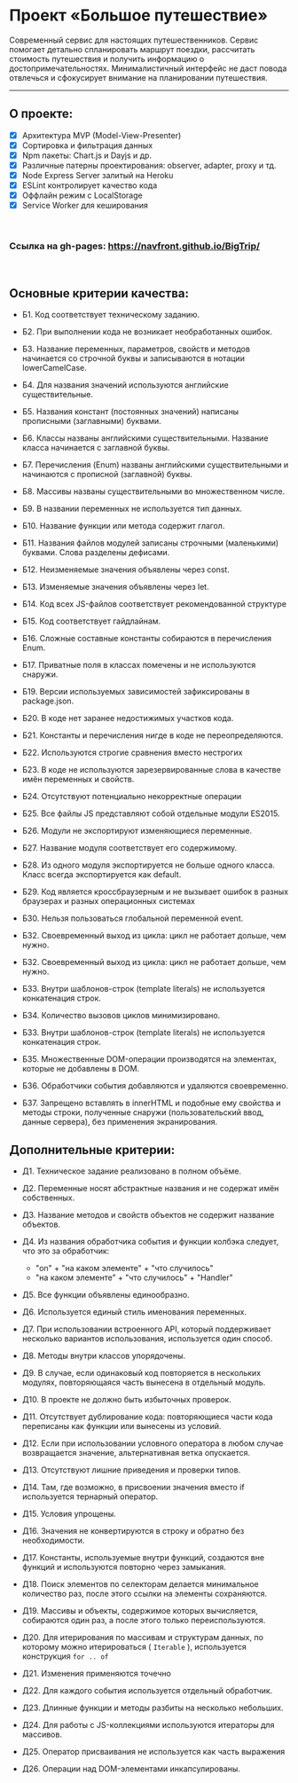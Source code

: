 # Проект «Большое путешествие»

Современный сервис для
настоящих путешественников. Сервис помогает детально
спланировать маршрут поездки, рассчитать стоимость
путешествия и получить информацию о
достопримечательностях. Минималистичный интерфейс не
даст повода отвлечься и сфокусирует внимание на
планировании путешествия.

---

## О проекте:

- [x] Архитектура MVP (Model-View-Presenter)
- [x] Сортировка и фильтрация данных
- [x] Npm пакеты: Chart.js и Dayjs и др.
- [x] Различные патерны проектирования: observer, adapter, proxy и тд.
- [x] Node Express Server залитый на Heroku
- [x] ESLint контролирует качество кода
- [x] Оффлайн режим с LocalStorage
- [x] Service Worker для кеширования

<br>

### Ссылка на gh-pages: https://navfront.github.io/BigTrip/

<br>

## Основные критерии качества:

- Б1. Код соответствует техническому заданию.

- Б2. При выполнении кода не возникает необработанных ошибок.

- Б3. Название переменных, параметров, свойств и
  методов начинается со строчной буквы и
  записываются в нотации lowerCamelCase.

- Б4. Для названия значений используются
  английские существительные.

- Б5. Названия констант (постоянных значений)
  написаны прописными (заглавными) буквами.
- Б6. Классы названы английскими
  существительными. Название класса начинается с
  заглавной буквы.
- Б7. Перечисления (Enum) названы английскими
  существительными и начинаются с прописной
  (заглавной) буквы.

- Б8. Массивы названы существительными во
  множественном числе.

- Б9. В названии переменных не используется тип
  данных.

- Б10. Название функции или метода содержит
  глагол.

- Б11. Названия файлов модулей записаны
  строчными (маленькими) буквами. Слова разделены
  дефисами.

- Б12. Неизменяемые значения объявлены
  через const.

- Б13. Изменяемые значения объявлены
  через let.

- Б14. Код всех JS-файлов соответствует
  рекомендованной структуре

- Б15. Код соответствует гайдлайнам.

- Б16. Сложные составные константы собираются в
  перечисления Enum.

- Б17. Приватные поля в классах помечены и не
  используются снаружи.

- Б19. Версии используемых зависимостей
  зафиксированы в package.json.

- Б20. В коде нет заранее недостижимых участков
  кода.

- Б21. Константы и перечисления нигде в коде не
  переопределяются.

- Б22. Используются строгие сравнения вместо
  нестрогих

- Б23. В коде не используются зарезервированные
  слова в качестве имён переменных и свойств.

- Б24. Отсутствуют потенциально некорректные
  операции

- Б25. Все файлы JS представляют собой отдельные
  модули ES2015.

- Б26. Модули не экспортируют изменяющиеся
  переменные.

- Б27. Название модуля соответствует его
  содержимому.

- Б28. Из одного модуля экспортируется не
  больше одного класса. Класс всегда экспортируется
  как default.

- Б29. Код является кроссбраузерным и не вызывает
  ошибок в разных браузерах и разных операционных
  системах

- Б30. Нельзя пользоваться глобальной
  переменной event.

- Б32. Своевременный выход из цикла: цикл не
  работает дольше, чем нужно.

- Б32. Своевременный выход из цикла: цикл не
  работает дольше, чем нужно.

- Б33. Внутри шаблонов-строк (template literals) не
  используется конкатенация строк.

- Б34. Количество вызовов циклов минимизировано.

- Б33. Внутри шаблонов-строк (template literals) не
  используется конкатенация строк.

- Б35. Множественные DOM-операции производятся
  на элементах, которые не добавлены в DOM.

- Б36. Обработчики события добавляются и
  удаляются своевременно.

- Б37. Запрещено вставлять в innerHTML и подобные
  ему свойства и методы строки, полученные снаружи
  (пользовательский ввод, данные сервера), без
  применения экранирования.

## Дополнительные критерии:

- Д1. Техническое задание реализовано в полном
  объёме.

- Д2. Переменные носят абстрактные названия и не
  содержат имён собственных.

- Д3. Название методов и свойств объектов не
  содержит название объектов.

- Д4. Из названия обработчика события и функции колбэка следует, что это за обработчик:

  - "on" + "на каком элементе" + "что случилось"
  - "на каком элементе" + "что случилось" + "Handler"

- Д5. Все функции объявлены единообразно.

- Д6. Используется единый стиль именования
  переменных.

- Д7. При использовании встроенного API, который
  поддерживает несколько вариантов использования,
  используется один способ.

- Д8. Методы внутри классов упорядочены.

- Д9. В случае, если одинаковый код повторяется в
  нескольких модулях, повторяющаяся часть
  вынесена в отдельный модуль.

- Д10. В проекте не должно быть избыточных
  проверок.

- Д11. Отсутствует дублирование кода:
  повторяющиеся части кода переписаны как функции
  или вынесены из условий.

- Д12. Если при использовании условного оператора в
  любом случае возвращается значение,
  альтернативная ветка опускается.

- Д13. Отсутствуют лишние приведения и проверки
  типов.

- Д14. Там, где возможно, в присвоении значения
  вместо if используется тернарный оператор.

- Д15. Условия упрощены.

- Д16. Значения не конвертируются в строку и
  обратно без необходимости.

- Д17. Константы, используемые внутри функций,
  создаются вне функций и используются повторно
  через замыкания.

- Д18. Поиск элементов по селекторам делается
  минимальное количество раз, после этого ссылки на
  элементы сохраняются.

- Д19. Массивы и объекты, содержимое которых
  вычисляется, собираются один раз, а после этого
  только переиспользуются.

- Д20. Для итерирования по массивам и структурам
  данных, по которому можно итерироваться
  ( `Iterable` ), используется конструкция `for .. of`

- Д21. Изменения применяются точечно

- Д22. Для каждого события используется отдельный
  обработчик.

- Д23. Длинные функции и методы разбиты на
  несколько небольших.

- Д24. Для работы с JS-коллекциями используются
  итераторы для массивов.

- Д25. Оператор присваивания не используется как
  часть выражения

- Д26. Операции над DOM-элементами
  инкапсулированы.
